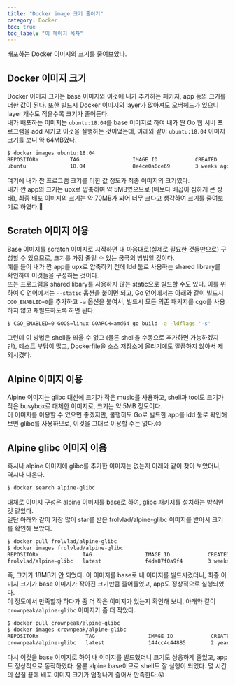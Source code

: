 ```yaml
---
title: "Docker image 크기 줄이기"
category: Docker
toc: true
toc_label: "이 페이지 목차"
---
```


배포하는 Docker 이미지의 크기를 줄여보았다.

## Docker 이미지 크기
Docker 이미지 크기는 base 이미지와 이것에 내가 추가하는 패키지, app 등의 크기를 더한 값이 된다. 또한 빌드시 Docker 이미지의 layer가 많아져도 오버헤드가 있으니 layer 개수도 적을수록 크기가 줄어든다.  
내가 배포하는 이미지는 `ubuntu:18.04`를 base 이미지로 하여 내가 짠 Go 웹 서버 프로그램을 add 시키고 이것을 실행하는 것이었는데, 아래와 같이 `ubuntu:18.04` 이미지 크기를 보니 약 64MB였다.
```bash
$ docker images ubuntu:18.04
REPOSITORY          TAG                 IMAGE ID            CREATED             SIZE
ubuntu              18.04               8e4ce0a6ce69        3 weeks ago         64.2MB
```

여기에 내가 짠 프로그램 크기를 더한 값 정도가 최종 이미지의 크기였다.  
내가 짠 app의 크기는 upx로 압축하여 약 5MB였으므로 (배보다 배꼽이 심하게 큰 상태), 최종 배포 이미지의 크기는 약 70MB가 되어 너무 크다고 생각하여 크기를 줄여보기로 하였다.🤔

## Scratch 이미지 이용
Base 이미지를 scratch 이미지로 시작하면 내 마음대로(실제로 필요한 것들만으로) 구성할 수 있으므로, 크기를 가장 줄일 수 있는 궁극의 방법일 것이다.  
예를 들어 내가 짠 app를 upx로 압축하기 전에 ldd 툴로 사용하는 shared library를 확인하여 이것들을 구성하는 것이다.  
또는 프로그램을 shared libary를 사용하지 않는 static으로 빌드할 수도 있다. 이를 위하여 C 언어에서는 `--static` 옵션을 붙이면 되고, Go 언어에서는 아래와 같이 빌드시 `CGO_ENABLED=0`를 추가하고 `-a` 옵션을 붙여서, 빌드시 모든 의존 패키지를 cgo를 사용하지 않고 재빌드하도록 하면 된다.
```bash
$ CGO_ENABLED=0 GOOS=linux GOARCH=amd64 go build -a -ldflags '-s'
```

그런데 이 방법은 shell을 띄울 수 없고 (물론 shell을 수동으로 추가하면 가능하겠지만), 테스트 부담이 많고, Dockerfile을 소스 저장소에 올리기에도 깔끔하지 않아서 제외시켰다.

## Alpine 이미지 이용
Alpine 이미지는 glibc 대신에 크기가 작은 muslc를 사용하고, shell과 tool도 크기가 작은 busybox로 대체한 이미지로, 크기는 약 5MB 정도이다.  
이 이미지를 이용할 수 있으면 좋겠지만, 불행히도 Go로 빌드한 app를 ldd 툴로 확인해보면 glibc를 사용하므로, 이것을 그대로 이용할 수는 없다.😢  

## Alpine glibc 이미지 이용
혹시나 alpine 이미지에 glibc를 추가한 이미지는 없는지 아래와 같이 찾아 보았더니, 역시나 나온다.
```bash
$ docker search alpine-glibc
```

대체로 이미지 구성은 alpine 이미지를 base로 하여, glibc 패키지를 설치하는 방식인 것 같았다.  
일단 아래와 같이 가장 많이 star를 받은 frolvlad/alpine-glibc 이미지를 받아서 크기를 확인해 보았다.
```bash
$ docker pull frolvlad/alpine-glibc
$ docker images frolvlad/alpine-glibc
REPOSITORY              TAG                 IMAGE ID            CREATED             SIZE
frolvlad/alpine-glibc   latest              f4da87f0a9f4        3 weeks ago         17.6MB
```

즉, 크기가 18MB가 안 되었다. 이 이미지를 base로 내 이미지를 빌드시켰더니, 최종 이미지 크기가 base 이미지가 작아진 크기만큼 줄어들었고, app도 정상적으로 실행되었다.  
이 정도에서 만족할까 하다가 좀 더 작은 이미지가 있는지 확인해 보니, 아래와 같이 `crownpeak/alpine-glibc` 이미지가 좀 더 작았다.
```bash
$ docker pull crownpeak/alpine-glibc
$ docker images crownpeak/alpine-glibc
REPOSITORY               TAG                 IMAGE ID            CREATED             SIZE
crownpeak/alpine-glibc   latest              144cc4c44885        2 years ago         11.5MB
```

다시 이것을 base 이미지로 하여 내 이미지를 빌드했더니 크기도 상응하게 줄었고, app도 정상적으로 동작하였다. 물론 alpine base이므로 shell도 잘 실행이 되었다. 몇 시간의 삽질 끝에 배포 이미지 크기가 엄청나게 줄어서 만족한다.😛
